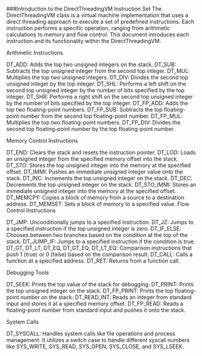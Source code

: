 ###Introduction to the DirectThreadingVM Instruction Set
The DirectThreadingVM class is a virtual machine implementation that uses a direct threading approach to execute a set of predefined instructions. Each instruction performs a specific operation, ranging from arithmetic calculations to memory and flow control. This document introduces each instruction and its functionality within the DirectThreadingVM.

Arithmetic Instructions

DT_ADD: Adds the top two unsigned integers on the stack.
DT_SUB: Subtracts the top unsigned integer from the second top integer.
DT_MUL: Multiplies the top two unsigned integers.
DT_DIV: Divides the second top unsigned integer by the top integer.
DT_SHL: Performs a left shift on the second top unsigned integer by the number of bits specified by the top integer.
DT_SHR: Performs a right shift on the second top unsigned integer by the number of bits specified by the top integer.
DT_FP_ADD: Adds the top two floating-point numbers.
DT_FP_SUB: Subtracts the top floating-point number from the second top floating-point number.
DT_FP_MUL: Multiplies the top two floating-point numbers.
DT_FP_DIV: Divides the second top floating-point number by the top floating-point number.

Memory Control Instructions

DT_END: Clears the stack and resets the instruction pointer.
DT_LOD: Loads an unsigned integer from the specified memory offset into the stack.
DT_STO: Stores the top unsigned integer into the memory at the specified offset.
DT_IMMI: Pushes an immediate unsigned integer value onto the stack.
DT_INC: Increments the top unsigned integer on the stack.
DT_DEC: Decrements the top unsigned integer on the stack.
DT_STO_IMMI: Stores an immediate unsigned integer into the memory at the specified offset.
DT_MEMCPY: Copies a block of memory from a source to a destination address.
DT_MEMSET: Sets a block of memory to a specified value.
Flow Control Instructions

DT_JMP: Unconditionally jumps to a specified instruction.
DT_JZ: Jumps to a specified instruction if the top unsigned integer is zero.
DT_IF_ELSE: Chooses between two branches based on the condition at the top of the stack.
DT_JUMP_IF: Jumps to a specified instruction if the condition is true.
DT_GT, DT_LT, DT_EQ, DT_GT_EQ, DT_LT_EQ: Comparison instructions that push 1 (true) or 0 (false) based on the comparison result.
DT_CALL: Calls a function at a specified address.
DT_RET: Returns from a function call.

Debugging Tools

DT_SEEK: Prints the top value of the stack for debugging.
DT_PRINT: Prints the top unsigned integer on the stack.
DT_FP_PRINT: Prints the top floating-point number on the stack.
DT_READ_INT: Reads an integer from standard input and stores it at a specified memory offset.
DT_FP_READ: Reads a floating-point number from standard input and pushes it onto the stack.

System Calls

DT_SYSCALL: Handles system calls like file operations and process management. It utilizes a switch case to handle different syscall numbers like SYS_WRITE, SYS_READ, SYS_OPEN, SYS_CLOSE, and SYS_LSEEK.

